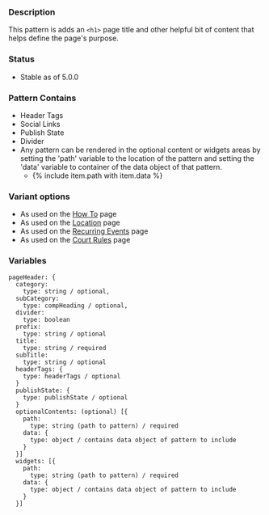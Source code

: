 ### Description
This pattern is adds an `<h1>` page title and other helpful bit of content that helps define the page's purpose.

### Status
* Stable as of 5.0.0

### Pattern Contains
* Header Tags
* Social Links
* Publish State
* Divider
* Any pattern can be rendered in the optional content or widgets areas by setting the 'path' variable to the location of the pattern and setting the 'data' variable to container of the data object of that pattern.  
  * {% include item.path with item.data %}

### Variant options
* As used on the [How To](./?p=organisms-page-header-for-howto) page 
* As used on the [Location](./?p=organisms-page-header-for-location) page 
* As used on the [Recurring Events](./?p=organisms-page-header-for-event) page 
* As used on the [Court Rules](./?p=organisms-page-header-for-court-rules) page


### Variables
~~~
pageHeader: {
  category: 
    type: string / optional,
  subCategory:
    type: compHeading / optional,
  divider: 
    type: boolean
  prefix:
    type: string / optional
  title:
    type: string / required
  subTitle:
    type: string / optional
  headerTags: {
    type: headerTags / optional
  }
  publishState: {
    type: publishState / optional
  }
  optionalContents: (optional) [{
    path:
      type: string (path to pattern) / required
    data: {
      type: object / contains data object of pattern to include
    }
  }]
  widgets: [{
    path:
      type: string (path to pattern) / required
    data: {
      type: object / contains data object of pattern to include
    }
  }]
~~~
